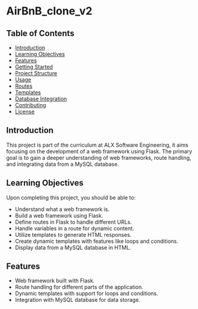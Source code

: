 # AirBnB_clone_v2


## Table of Contents

- [Introduction](#introduction)
- [Learning Objectives](#learning-objectives)
- [Features](#features)
- [Getting Started](#getting-started)
- [Project Structure](#project-structure)
- [Usage](#usage)
- [Routes](#routes)
- [Templates](#templates)
- [Database Integration](#database-integration)
- [Contributing](#contributing)
- [License](#license)

## Introduction

This project is part of the curriculum at ALX Software Engineering, it aims focusing on the development of a web framework using Flask. The primary goal is to gain a deeper understanding of web frameworks, route handling, and integrating data from a MySQL database.

## Learning Objectives

Upon completing this project, you should be able to:

- Understand what a web framework is.
- Build a web framework using Flask.
- Define routes in Flask to handle different URLs.
- Handle variables in a route for dynamic content.
- Utilize templates to generate HTML responses.
- Create dynamic templates with features like loops and conditions.
- Display data from a MySQL database in HTML.

## Features

- Web framework built with Flask.
- Route handling for different parts of the application.
- Dynamic templates with support for loops and conditions.
- Integration with MySQL database for data storage.

